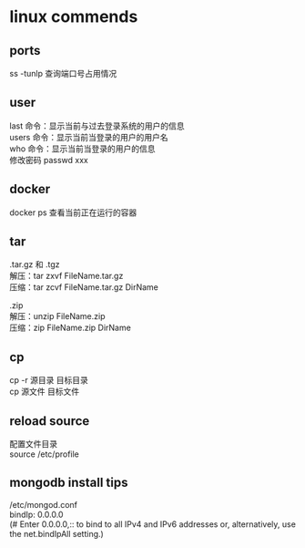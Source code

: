 # linux commends
## ports
ss -tunlp  查询端口号占用情况  

## user
last 命令：显示当前与过去登录系统的用户的信息  
users 命令：显示当前当登录的用户的用户名  
who 命令：显示当前当登录的用户的信息  
修改密码 passwd xxx
## docker
docker ps 查看当前正在运行的容器  

## tar
.tar.gz 和 .tgz  
解压：tar zxvf FileName.tar.gz  
压缩：tar zcvf FileName.tar.gz DirName  
 
.zip  
解压：unzip FileName.zip  
压缩：zip FileName.zip DirName  

 ## cp 
cp -r 源目录 目标目录  
cp 源文件 目标文件  

## reload source
配置文件目录  
source /etc/profile  
## mongodb install tips
/etc/mongod.conf  
bindIp: 0.0.0.0  
(# Enter 0.0.0.0,:: to bind to all IPv4 and IPv6 addresses or, alternatively, use the net.bindIpAll setting.)
